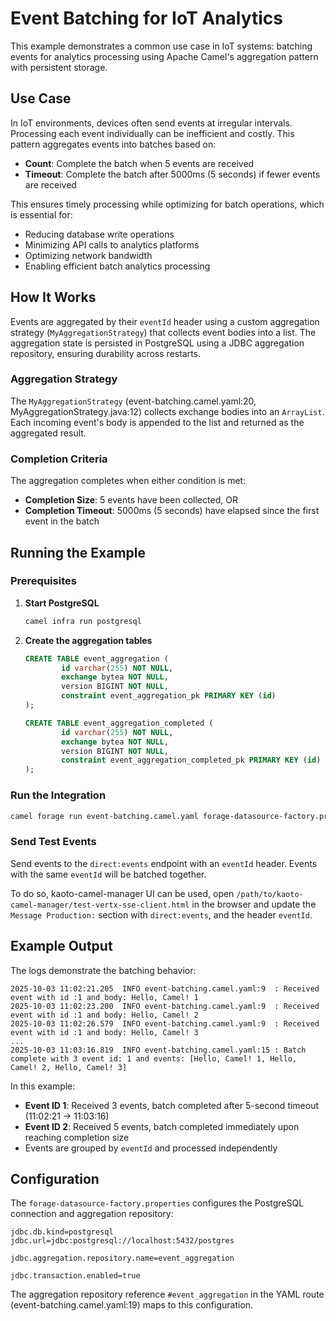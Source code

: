 # Event Batching for IoT Analytics

This example demonstrates a common use case in IoT systems: batching events for analytics processing using Apache Camel's aggregation pattern with persistent storage.

## Use Case

In IoT environments, devices often send events at irregular intervals. Processing each event individually can be inefficient and costly. This pattern aggregates events into batches based on:

- **Count**: Complete the batch when 5 events are received
- **Timeout**: Complete the batch after 5000ms (5 seconds) if fewer events are received

This ensures timely processing while optimizing for batch operations, which is essential for:
- Reducing database write operations
- Minimizing API calls to analytics platforms
- Optimizing network bandwidth
- Enabling efficient batch analytics processing

## How It Works

Events are aggregated by their `eventId` header using a custom aggregation strategy (`MyAggregationStrategy`) that collects event bodies into a list. The aggregation state is persisted in PostgreSQL using a JDBC aggregation repository, ensuring durability across restarts.

### Aggregation Strategy

The `MyAggregationStrategy` (event-batching.camel.yaml:20, MyAggregationStrategy.java:12) collects exchange bodies into an `ArrayList`. Each incoming event's body is appended to the list and returned as the aggregated result.

### Completion Criteria

The aggregation completes when either condition is met:
- **Completion Size**: 5 events have been collected, OR
- **Completion Timeout**: 5000ms (5 seconds) have elapsed since the first event in the batch

## Running the Example

### Prerequisites

1. **Start PostgreSQL**
   ```bash
   camel infra run postgresql
   ```

2. **Create the aggregation tables**
   ```sql
   CREATE TABLE event_aggregation (
           id varchar(255) NOT NULL,
           exchange bytea NOT NULL,
           version BIGINT NOT NULL,
           constraint event_aggregation_pk PRIMARY KEY (id)
   );

   CREATE TABLE event_aggregation_completed (
           id varchar(255) NOT NULL,
           exchange bytea NOT NULL,
           version BIGINT NOT NULL,
           constraint event_aggregation_completed_pk PRIMARY KEY (id)
   );
   ```

### Run the Integration

```bash
camel forage run event-batching.camel.yaml forage-datasource-factory.properties MyAggregationStrategy.java --dep=org.kaoto:kaoto-camel-manager:1.0-SNAPSHOT
```

### Send Test Events

Send events to the `direct:events` endpoint with an `eventId` header. Events with the same `eventId` will be batched together.

To do so, kaoto-camel-manager UI can be used, open `/path/to/kaoto-camel-manager/test-vertx-sse-client.html` in the browser and update the `Message Production:` section with `direct:events`, and the header `eventId`.

## Example Output

The logs demonstrate the batching behavior:

```
2025-10-03 11:02:21.205  INFO event-batching.camel.yaml:9  : Received event with id :1 and body: Hello, Camel! 1
2025-10-03 11:02:23.200  INFO event-batching.camel.yaml:9  : Received event with id :1 and body: Hello, Camel! 2
2025-10-03 11:02:26.579  INFO event-batching.camel.yaml:9  : Received event with id :1 and body: Hello, Camel! 3
...
2025-10-03 11:03:16.819  INFO event-batching.camel.yaml:15 : Batch complete with 3 event id: 1 and events: [Hello, Camel! 1, Hello, Camel! 2, Hello, Camel! 3]
```

In this example:
- **Event ID 1**: Received 3 events, batch completed after 5-second timeout (11:02:21 → 11:03:16)
- **Event ID 2**: Received 5 events, batch completed immediately upon reaching completion size
- Events are grouped by `eventId` and processed independently

## Configuration

The `forage-datasource-factory.properties` configures the PostgreSQL connection and aggregation repository:

```properties
jdbc.db.kind=postgresql
jdbc.url=jdbc:postgresql://localhost:5432/postgres

jdbc.aggregation.repository.name=event_aggregation

jdbc.transaction.enabled=true
```

The aggregation repository reference `#event_aggregation` in the YAML route (event-batching.camel.yaml:19) maps to this configuration.
